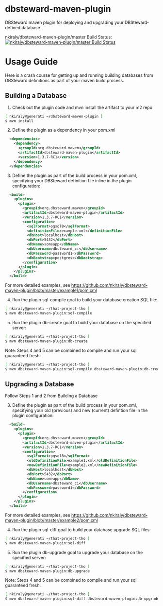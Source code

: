 dbsteward-maven-plugin
======================
DBSteward maven plugin for deploying and upgrading your DBSteward-defined database

nkiraly/dbsteward-maven-plugin/master Build Status: [![nkiraly/dbsteward-maven-plugin/master Build Status](https://travis-ci.org/nkiraly/dbsteward-maven-plugin.png?branch=master)](https://travis-ci.org/nkiraly/dbsteward-maven-plugin)


Usage Guide
===========
Here is a crash course for getting up and running building databases from DBSteward definitions as part of your maven build process.



## Building a Database
1) Check out the plugin code and mvn install the artifact to your m2 repo
```bash
[ nkiraly@generati ~/dbsteward-maven-plugin ]
$ mvn install
```


2) Define the plugin as a dependency in your pom.xml
```XML
  <dependencies>
    <dependency>
      <groupId>org.dbsteward.maven</groupId>
      <artifactId>dbsteward-maven-plugin</artifactId>
      <version>1.3.7-RC1</version>
    </dependency>
  </dependencies>
```


3) Define the plugin as part of the build process in your pom.xml, specifying your DBSteward definition file inline in the plugin configuration:
```XML
  <build>
    <plugins>
      <plugin>
        <groupId>org.dbsteward.maven</groupId>
        <artifactId>dbsteward-maven-plugin</artifactId>
        <version>1.3.7-RC1</version>
        <configuration>
          <sqlFormat>pgsql8</sqlFormat>
          <definitionFile>example.xml</definitionFile>
          <dbHost>localhost</dbHost>
          <dbPort>5432</dbPort>
          <dbName>someapp</dbName>
          <dbUsername>dbsteward_ci</dbUsername>
          <dbPassword>password1</dbPassword>
          <dbBootstrap>postgres</dbBootstrap>
        </configuration>
      </plugin>
    </plugins>
  </build>
```
For more detailed examples, see https://github.com/nkiraly/dbsteward-maven-plugin/blob/master/example1/pom.xml


4) Run the plugin sql-compile goal to build your database creation SQL file:
```bash
[ nkiraly@generati ~/that-project-tho ]
$ mvn dbsteward-maven-plugin:sql-compile
```


5) Run the plugin db-create goal to build your database on the specified server:
```bash
[ nkiraly@generati ~/that-project-tho ]
$ mvn dbsteward-maven-plugin:db-create
```


Note: Steps 4 and 5 can be combined to compile and run your sql guaranteed fresh:
```bash
[ nkiraly@generati ~/that-project-tho ]
$ mvn dbsteward-maven-plugin:sql-compile dbsteward-maven-plugin:db-create
```




## Upgrading a Database
Follow Steps 1 and 2 from Building a Database

3) Define the plugin as part of the build process in your pom.xml, specifying your old (previous) and new (current) defintion file in the plugin configuration:
```XML
  <build>
    <plugins>
      <plugin>
        <groupId>org.dbsteward.maven</groupId>
        <artifactId>dbsteward-maven-plugin</artifactId>
        <version>1.3.7-RC1</version>
        <configuration>
          <sqlFormat>pgsql8</sqlFormat>
          <oldDefinitionFile>example1.xml</oldDefinitionFile>
          <newDefinitionFile>example2.xml</newDefinitionFile>
          <dbHost>localhost</dbHost>
          <dbPort>5432</dbPort>
          <dbName>someapp</dbName>
          <dbUsername>dbsteward_ci</dbUsername>
          <dbPassword>password1</dbPassword>
        </configuration>
      </plugin>
    </plugins>
  </build>
```
For more detailed examples, see https://github.com/nkiraly/dbsteward-maven-plugin/blob/master/example2/pom.xml


4) Run the plugin sql-diff goal to build your database upgrade SQL files:
```bash
[ nkiraly@generati ~/that-project-tho ]
$ mvn dbsteward-maven-plugin:sql-diff
```


5) Run the plugin db-upgrade goal to upgrade your database on the specified server:
```bash
[ nkiraly@generati ~/that-project-tho ]
$ mvn dbsteward-maven-plugin:db-upgrade
```


Note: Steps 4 and 5 can be combined to compile and run your sql guaranteed fresh:
```bash
[ nkiraly@generati ~/that-project-tho ]
$ mvn dbsteward-maven-plugin:sql-diff dbsteward-maven-plugin:db-upgrade
```

